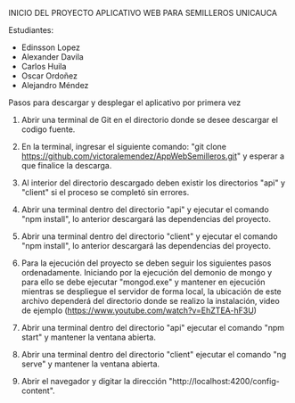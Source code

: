 INICIO DEL PROYECTO APLICATIVO WEB PARA SEMILLEROS UNICAUCA


Estudiantes:

- Edinsson Lopez
- Alexander Davila
- Carlos Huila
- Oscar Ordoñez
- Alejandro Méndez




Pasos para descargar y desplegar el aplicativo por primera vez
1.  Abrir una terminal de Git en el directorio donde se desee descargar el codigo fuente.

2.  En la terminal, ingresar el siguiente comando: "git clone https://github.com/victoralemendez/AppWebSemilleros.git" y esperar a que finalice la descarga.

3.  Al interior del directorio descargado deben existir los directorios "api" y "client" si el proceso se completó sin errores.

4.  Abrir una terminal dentro del directorio "api" y ejecutar el comando "npm install", lo anterior descargará las dependencias del proyecto.

5.  Abrir una terminal dentro del directorio "client" y ejecutar el comando "npm install", lo anterior descargará las dependencias del proyecto.

6.  Para la ejecución del proyecto se deben seguir los siguientes pasos ordenadamente. Iniciando por la ejecución del demonio de mongo y para ello se debe ejecutar "mongod.exe" y mantener en ejecución mientras se despliegue el servidor de forma local, la ubicación de este archivo dependerá del directorio donde se realizo la instalación, video de ejemplo (https://www.youtube.com/watch?v=EhZTEA-hF3U)

7.  Abrir una terminal dentro del directorio "api" ejecutar el comando "npm start" y mantener la ventana abierta.

8.  Abrir una terminal dentro del directorio "client" ejecutar el comando "ng serve" y mantener la ventana abierta.

9.  Abrir el navegador y digitar la dirección "http://localhost:4200/config-content".

